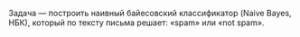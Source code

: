 Задача — построить наивный байесовский классификатор (Naive Bayes, НБК), который по тексту письма решает: «spam» или «not spam».
